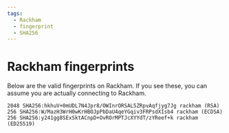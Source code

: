 ```yaml
---
tags:
  - Rackham
  - fingerprint
  - SHA256
---
```


# Rackham fingerprints

Below are the valid fingerprints on Rackham. If you see these, you
can assume you are actually connecting to Rackham.

```text
2048 SHA256:hkhuV+0mUDL7N4Jpr8/OWInrORSAL5ZRpvAqfjyg7Jg rackham (RSA)
256 SHA256:W/MazH3WrH0wKrHBOJpPbDaU4qeYGqiv3FRPsdXIsb4 rackham (ECDSA)
256 SHA256:y241gg8SExSktACnpD+OvROrMPTJcXYYdT/zYReef+k rackham (ED25519)
```

